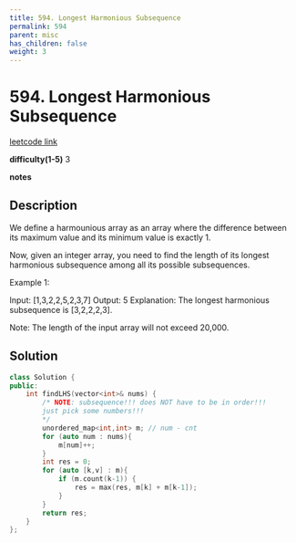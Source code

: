 ```yaml
---
title: 594. Longest Harmonious Subsequence
permalink: 594
parent: misc
has_children: false
weight: 3
---
```

# 594. Longest Harmonious Subsequence
[leetcode link](https://leetcode.com/problems/longest-harmonious-subsequence/)

**difficulty(1-5)** 
3

**notes** 


## Description
We define a harmounious array as an array where the difference between its maximum value and its minimum value is exactly 1.

Now, given an integer array, you need to find the length of its longest harmonious subsequence among all its possible subsequences.

Example 1:

Input: [1,3,2,2,5,2,3,7]
Output: 5
Explanation: The longest harmonious subsequence is [3,2,2,2,3].
 

Note: The length of the input array will not exceed 20,000.

## Solution
```c++
class Solution {
public:
    int findLHS(vector<int>& nums) {
        /* NOTE: subsequence!!! does NOT have to be in order!!! 
        just pick some numbers!!!
        */
        unordered_map<int,int> m; // num - cnt
        for (auto num : nums){
            m[num]++;
        }
        int res = 0;
        for (auto [k,v] : m){
            if (m.count(k-1)) {
                res = max(res, m[k] + m[k-1]);
            }
        }
        return res;
    }
};
``` 



